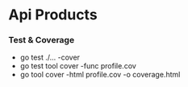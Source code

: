 # Api Products



### Test & Coverage

- go test ./... -cover  
- go test tool cover -func profile.cov
- go tool cover -html profile.cov -o coverage.html